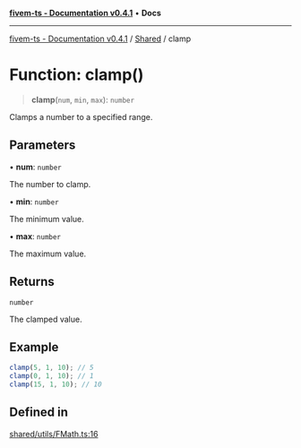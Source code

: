 [**fivem-ts - Documentation v0.4.1**](../../../README.md) • **Docs**

***

[fivem-ts - Documentation v0.4.1](../../../README.md) / [Shared](../README.md) / clamp

# Function: clamp()

> **clamp**(`num`, `min`, `max`): `number`

Clamps a number to a specified range.

## Parameters

• **num**: `number`

The number to clamp.

• **min**: `number`

The minimum value.

• **max**: `number`

The maximum value.

## Returns

`number`

The clamped value.

## Example

```ts
clamp(5, 1, 10); // 5
clamp(0, 1, 10); // 1
clamp(15, 1, 10); // 10
```

## Defined in

[shared/utils/FMath.ts:16](https://github.com/Purpose-Dev/fivem-ts/blob/af9f57481b70813a163451854c2103aaaed13195/src/shared/utils/FMath.ts#L16)

